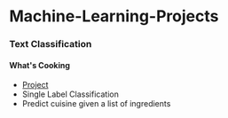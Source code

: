 # Machine-Learning-Projects

### Text Classification

#### What's Cooking

* [Project](https://github.com/Hussain-Khozema/machine-learning-projects/tree/master/Whats%20Cooking%20(Text%20Classification))
* Single Label Classification
* Predict cuisine given a list of ingredients
